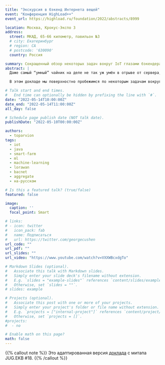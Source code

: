 ```yaml
---
title: "Экскурсия в бэкенд Интернета вещей"
event: "Конференция HighLoad++"
event_url: https://highload.ru/foundation/2022/abstracts/8999

location: Москва, Крокус-Экспо 3
address:
  street: МКАД, 65-66 километр, павильон №3
  # city: Екатеринбург
  # region: CA
  # postcode: '630090'
  country: Россия

summary: Сокращенный обзор некоторых задач вокруг IoT глазами бэкендера
abstract: |
  Даже самый “умный” чайник на деле не так уж умён в отрыве от сервера, куда он передаёт свою температуру и откуда получает команды на подогрев. Но с ним хотя бы можно взаимодействовать напрямую. А как быть десяткам датчиков загрязнения воздуха на предприятии? Или сотням датчиков температуры на посевной площади? Или тысячам электронных замков в гостинице? Ясно, что бизнес-ценность таких устройств целиком раскрывается только на бэкенде.

  В этом докладе мы поверхностно пробежимся по некоторым задачам вокруг IoT и на примере одной интеграционной платформы (с оглядкой на другие) посмотрим, как эти задачи могут решаться “на том конце провода”. Повникаем в визуализацию процессов и агрегатов, поговорим об интеллектуальном анализе машинных данных и разберёмся с тем, как унифицировать получение и обработку данных от огромного (зоо)парка всевозможных устройств.

# Talk start and end times.
#   End time can optionally be hidden by prefixing the line with `#`.
date: "2022-05-14T10:00:00Z"
date_end: "2022-05-14T11:00:00Z"
all_day: false

# Schedule page publish date (NOT talk date).
publishDate: "2022-05-10T00:00:00Z"

authors:
  - toparvion
tags:
  - iot
  - java
  - smart-farm
  - ml
  - machine-learning
  - lorawan
  - bacnet
  - aggregate
  - на-русском

# Is this a featured talk? (true/false)
featured: false

image:
  caption: ''
  focal_point: Smart

# links:
# - icon: twitter
#   icon_pack: fab
#   name: Подписаться
#   url: https://twitter.com/georgecushen
url_code: ""
url_pdf: ""
url_slides: ""
url_video: "https://www.youtube.com/watch?v=VXXWBcxdgTo"

# Markdown Slides (optional).
#   Associate this talk with Markdown slides.
#   Simply enter your slide deck's filename without extension.
#   E.g. `slides = "example-slides"` references `content/slides/example-slides.md`.
#   Otherwise, set `slides = ""`.
# slides: example

# Projects (optional).
#   Associate this post with one or more of your projects.
#   Simply enter your project's folder or file name without extension.
#   E.g. `projects = ["internal-project"]` references `content/project/deep-learning/index.md`.
#   Otherwise, set `projects = []`.
#projects:
#  - no

# Enable math on this page?
math: false
---
```

{{% callout note %}}
Это адаптированная версия [доклада](/event/2022/jugekb/) с&nbsp;митапа JUG.EKB #18.
{{% /callout %}}